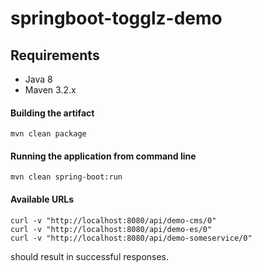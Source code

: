 # springboot-togglz-demo

## Requirements

* Java 8
* Maven 3.2.x

#### Building the artifact
```
mvn clean package
```

####  Running the application from command line
```
mvn clean spring-boot:run
```

#### Available URLs
```
curl -v "http://localhost:8080/api/demo-cms/0"
curl -v "http://localhost:8080/api/demo-es/0"
curl -v "http://localhost:8080/api/demo-someservice/0"
```

should result in successful responses. 
